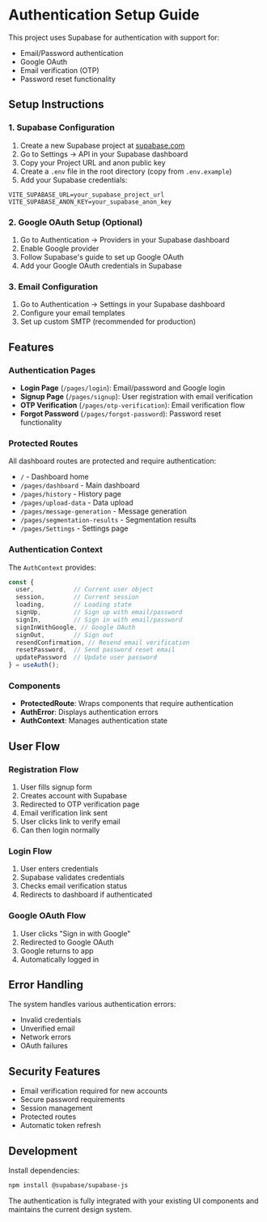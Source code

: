 # Authentication Setup Guide

This project uses Supabase for authentication with support for:
- Email/Password authentication
- Google OAuth
- Email verification (OTP)
- Password reset functionality

## Setup Instructions

### 1. Supabase Configuration

1. Create a new Supabase project at [supabase.com](https://supabase.com)
2. Go to Settings → API in your Supabase dashboard
3. Copy your Project URL and anon public key
4. Create a `.env` file in the root directory (copy from `.env.example`)
5. Add your Supabase credentials:

```env
VITE_SUPABASE_URL=your_supabase_project_url
VITE_SUPABASE_ANON_KEY=your_supabase_anon_key
```

### 2. Google OAuth Setup (Optional)

1. Go to Authentication → Providers in your Supabase dashboard
2. Enable Google provider
3. Follow Supabase's guide to set up Google OAuth
4. Add your Google OAuth credentials in Supabase

### 3. Email Configuration

1. Go to Authentication → Settings in your Supabase dashboard
2. Configure your email templates
3. Set up custom SMTP (recommended for production)

## Features

### Authentication Pages

- **Login Page** (`/pages/login`): Email/password and Google login
- **Signup Page** (`/pages/signup`): User registration with email verification
- **OTP Verification** (`/pages/otp-verification`): Email verification flow
- **Forgot Password** (`/pages/forgot-password`): Password reset functionality

### Protected Routes

All dashboard routes are protected and require authentication:
- `/` - Dashboard home
- `/pages/dashboard` - Main dashboard
- `/pages/history` - History page
- `/pages/upload-data` - Data upload
- `/pages/message-generation` - Message generation
- `/pages/segmentation-results` - Segmentation results
- `/pages/Settings` - Settings page

### Authentication Context

The `AuthContext` provides:

```jsx
const {
  user,           // Current user object
  session,        // Current session
  loading,        // Loading state
  signUp,         // Sign up with email/password
  signIn,         // Sign in with email/password
  signInWithGoogle, // Google OAuth
  signOut,        // Sign out
  resendConfirmation, // Resend email verification
  resetPassword,  // Send password reset email
  updatePassword  // Update user password
} = useAuth();
```

### Components

- **ProtectedRoute**: Wraps components that require authentication
- **AuthError**: Displays authentication errors
- **AuthContext**: Manages authentication state

## User Flow

### Registration Flow
1. User fills signup form
2. Creates account with Supabase
3. Redirected to OTP verification page
4. Email verification link sent
5. User clicks link to verify email
6. Can then login normally

### Login Flow
1. User enters credentials
2. Supabase validates credentials
3. Checks email verification status
4. Redirects to dashboard if authenticated

### Google OAuth Flow
1. User clicks "Sign in with Google"
2. Redirected to Google OAuth
3. Google returns to app
4. Automatically logged in

## Error Handling

The system handles various authentication errors:
- Invalid credentials
- Unverified email
- Network errors
- OAuth failures

## Security Features

- Email verification required for new accounts
- Secure password requirements
- Session management
- Protected routes
- Automatic token refresh

## Development

Install dependencies:
```bash
npm install @supabase/supabase-js
```

The authentication is fully integrated with your existing UI components and maintains the current design system.
